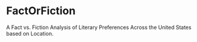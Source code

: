 # FactOrFiction
A Fact vs. Fiction Analysis of Literary Preferences Across the United States based on Location.
